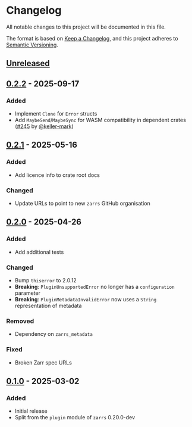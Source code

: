 # Changelog

All notable changes to this project will be documented in this file.

The format is based on [Keep a Changelog](https://keepachangelog.com/en/1.0.0/),
and this project adheres to [Semantic Versioning](https://semver.org/spec/v2.0.0.html).

## [Unreleased]

## [0.2.2] - 2025-09-17

### Added
- Implement `Clone` for `Error` structs
- Add `MaybeSend`/`MaybeSync` for WASM compatibility in dependent crates ([#245] by [@keller-mark])

[#245]: https://github.com/zarrs/zarrs/pull/245

## [0.2.1] - 2025-05-16

### Added
- Add licence info to crate root docs

### Changed
- Update URLs to point to new `zarrs` GitHub organisation

## [0.2.0] - 2025-04-26

### Added
- Add additional tests

### Changed
- Bump `thiserror` to 2.0.12
- **Breaking**: `PluginUnsupportedError` no longer has a `configuration` parameter
- **Breaking**: `PluginMetadataInvalidError` now uses a `String` representation of metadata

### Removed
- Dependency on `zarrs_metadata`

### Fixed
- Broken Zarr spec URLs

## [0.1.0] - 2025-03-02

### Added
 - Initial release
 - Split from the `plugin` module of `zarrs` 0.20.0-dev

[unreleased]: https://github.com/zarrs/zarrs/compare/zarrs_plugin-v0.2.2...HEAD
[0.2.2]: https://github.com/LDeakin/zarrs/releases/tag/zarrs_plugin-v0.2.2
[0.2.1]: https://github.com/LDeakin/zarrs/releases/tag/zarrs_plugin-v0.2.1
[0.2.0]: https://github.com/LDeakin/zarrs/releases/tag/zarrs_plugin-v0.2.0
[0.1.0]: https://github.com/LDeakin/zarrs/releases/tag/zarrs_plugin-v0.1.0

[@keller-mark]: https://github.com/keller-mark
